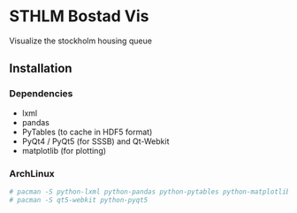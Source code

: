# STHLM Bostad Vis
Visualize the stockholm housing queue

## Installation

### Dependencies
* lxml
* pandas
* PyTables (to cache in HDF5 format)
* PyQt4 / PyQt5 (for SSSB) and Qt-Webkit
* matplotlib (for plotting)

### ArchLinux

```bash
# pacman -S python-lxml python-pandas python-pytables python-matplotlib
# pacman -S qt5-webkit python-pyqt5 
```
